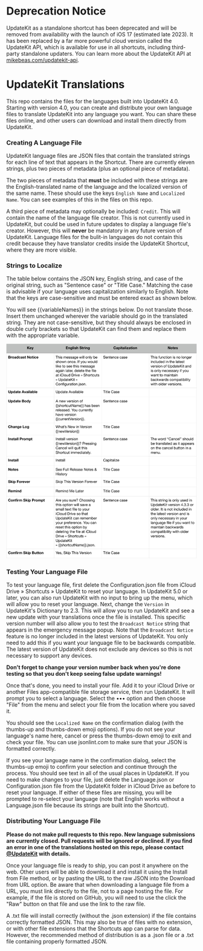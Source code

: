 # Deprecation Notice
UpdateKit as a standalone shortcut has been deprecated and will be removed from availability with the launch of iOS 17 (estimated late 2023). It has been replaced by a far more powerful cloud version called the UpdateKit API, which is available for use in all shortcuts, including third-party standalone updaters. You can learn more about the UpdateKit API at [mikebeas.com/updatekit-api](https://www.mikebeas.com/updatekit-api).

# UpdateKit Translations
This repo contains the files for the languages built into UpdateKit 4.0. Starting with version 4.0, you can create and distribute your own language files to translate UpdateKit into any language you want. You can share these files online, and other users can download and install them directly from UpdateKit.

### Creating A Language File
UpdateKit language files are JSON files that contain the translated strings for each line of text that appears in the Shortcut. There are currently eleven strings, plus two pieces of metadata (plus an optional piece of metadata).

The two pieces of metadata that **must** be included with these strings are the English-translated name of the language and the localized version of the same name. These should use the keys `English Name` and `Localized Name`. You can see examples of this in the files on this repo.

A third piece of metadata may optionally be included: `Credit`. This will contain the name of the language file creator. This is not currently used in UpdateKit, but could be used in future updates to display a language file's creator. However, this will **never** be mandatory in any future version of UpdateKit. Language files for the bulit-in languages do not contain this credit because they have translator credits inside the UpdateKit Shortcut, where they are more visible.

### Strings to Localize
The table below contains the JSON key, English string, and case of the original string, such as "Sentence case" or "Title Case." Matching the case is advisable if your language uses capitalization similarly to English. Note that the keys are case-sensitive and must be entered exact as shown below.

You will see {{variableNames}} in the strings below. Do not translate those. Insert them unchanged wherever the variable should go in the translated string. They are not case-sensitive, but they should always be enclosed in double curly brackets so that UpdateKit can find them and replace them with the appropriate variable.

![](https://raw.githubusercontent.com/MikeBeas/updatekit-translation/master/table.png)

### Testing Your Language File
To test your language file, first delete the Configuration.json file from iCloud Drive » Shortcuts » UpdateKit to reset your language. In UpdateKit 5.0 or later, you can also run UpdateKit with no input to bring up the menu, which will allow you to reset your language. Next, change the `Version` in UpdateKit's Dictionary to 2.3. This will allow you to run UpdateKit and see a new update with your translations once the file is installed. This specific version number will also allow you to test the `Broadcast Notice` string that appears in the emergency message popup. Note that the `Broadcast Notice` feature is no longer included in the latest versions of UpdateKit. You only need to add this if you want your language file to be backwards compatible. The latest version of UpdateKit does not exclude any devices so this is not necessary to support any devices.

**Don't forget to change your version number back when you're done testing so that you don't keep seeing false update warnings!**

Once that's done, you need to install your file. Add it to your iCloud Drive or another Files app-compatible file storage service, then run UpdateKit. It will prompt you to select a language. Select the ••• option and then choose "File" from the menu and select your file from the location where you saved it.

You should see the `Localized Name` on the confirmation dialog (with the thumbs-up and thumbs-down emoji options). If you do not see your language's name here, cancel or press the thumbs-down emoji to exit and check your file. You can use jsonlint.com to make sure that your JSON is formatted correctly.

If you see your language name in the confirmation dialog, select the thumbs-up emoji to confirm your selection and continue through the process. You should see text in all of the usual places in UpdateKit. If you need to make changes to your file, just delete the Language.json or Configuration.json file from the UpdateKit folder in iCloud Drive as before to reset your language. If either of these files are missing, you will be prompted to re-select your language (note that English works without a Language.json file because its strings are built into the Shortcut).

### Distributing Your Language File
**Please do not make pull requests to this repo. New language submissions are currently closed. Pull requests will be ignored or declined. If you find an error in one of the translations hosted on this repo, please contact [@UpdateKit](https://twitter.com/updatekit) with details.**

Once your language file is ready to ship, you can post it anywhere on the web. Other users will be able to download it and install it using the Install from File method, or by pasting the URL to the raw JSON into the Download from URL option. Be aware that when downloading a language file from a URL, you must link directly to the file, not to a page hosting the file. For example, if the file is stored on GitHub, you will need to use the click the "Raw" button on that file and use the link to the raw file.

A .txt file will install correctly (without the .json extension) if the file contains correctly formatted JSON. This may also be true of files with no extension, or with other file extensions that the Shortcuts app can parse for data. However, the recommended method of distribution is as a .json file or a .txt file containing properly formatted JSON.
